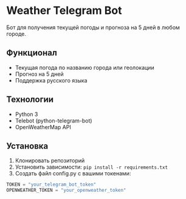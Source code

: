 # Weather Telegram Bot

Бот для получения текущей погоды и прогноза на 5 дней в любом городе.

## Функционал
- Текущая погода по названию города или геолокации
- Прогноз на 5 дней
- Поддержка русского языка

## Технологии
- Python 3
- Telebot (python-telegram-bot)
- OpenWeatherMap API

## Установка
1. Клонировать репозиторий
2. Установить зависимости: `pip install -r requirements.txt`
3. Создать файл config.py с вашими токенами:
```python
TOKEN = "your_telegram_bot_token"
OPENWEATHER_TOKEN = "your_openweather_token"
